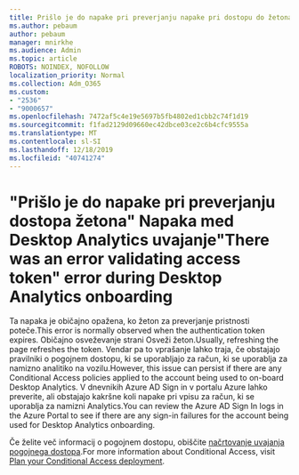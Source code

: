 ```yaml
---
title: Prišlo je do napake pri preverjanju napake pri dostopu do žetona v storitvi Desktop Analytics na
ms.author: pebaum
author: pebaum
manager: mnirkhe
ms.audience: Admin
ms.topic: article
ROBOTS: NOINDEX, NOFOLLOW
localization_priority: Normal
ms.collection: Adm_O365
ms.custom:
- "2536"
- "9000657"
ms.openlocfilehash: 7472af5c4e19e5697b5fb4802ed1cbb2c74f1d19
ms.sourcegitcommit: f1fad2129d09660ec42dbce03ce2c6b4cfc9555a
ms.translationtype: MT
ms.contentlocale: sl-SI
ms.lasthandoff: 12/18/2019
ms.locfileid: "40741274"
---
```

# <a name="there-was-an-error-validating-access-token-error-during-desktop-analytics-onboarding"></a><span data-ttu-id="11eb7-102">"Prišlo je do napake pri preverjanju dostopa žetona" Napaka med Desktop Analytics uvajanje</span><span class="sxs-lookup"><span data-stu-id="11eb7-102">"There was an error validating access token" error during Desktop Analytics onboarding</span></span>

<span data-ttu-id="11eb7-103">Ta napaka je običajno opažena, ko žeton za preverjanje pristnosti poteče.</span><span class="sxs-lookup"><span data-stu-id="11eb7-103">This error is normally observed when the authentication token expires.</span></span> <span data-ttu-id="11eb7-104">Običajno osveževanje strani Osveži žeton.</span><span class="sxs-lookup"><span data-stu-id="11eb7-104">Usually, refreshing the page refreshes the token.</span></span> <span data-ttu-id="11eb7-105">Vendar pa to vprašanje lahko traja, če obstajajo pravilniki o pogojnem dostopu, ki se uporabljajo za račun, ki se uporablja za namizno analitiko na vozilu.</span><span class="sxs-lookup"><span data-stu-id="11eb7-105">However, this issue can persist if there are any Conditional Access policies applied to the account being used to on-board Desktop Analytics.</span></span> <span data-ttu-id="11eb7-106">V dnevnikih Azure AD Sign in v portalu Azure lahko preverite, ali obstajajo kakršne koli napake pri vpisu za račun, ki se uporablja za namizni Analytics.</span><span class="sxs-lookup"><span data-stu-id="11eb7-106">You can review the Azure AD Sign In logs in the Azure Portal to see if there are any sign-in failures for the account being used for Desktop Analytics onboarding.</span></span>

<span data-ttu-id="11eb7-107">Če želite več informacij o pogojnem dostopu, obiščite [načrtovanje uvajanja pogojnega dostopa](https://docs.microsoft.com/azure/active-directory/conditional-access/plan-conditional-access).</span><span class="sxs-lookup"><span data-stu-id="11eb7-107">For more information about Conditional Access, visit [Plan your Conditional Access deployment](https://docs.microsoft.com/azure/active-directory/conditional-access/plan-conditional-access).</span></span>